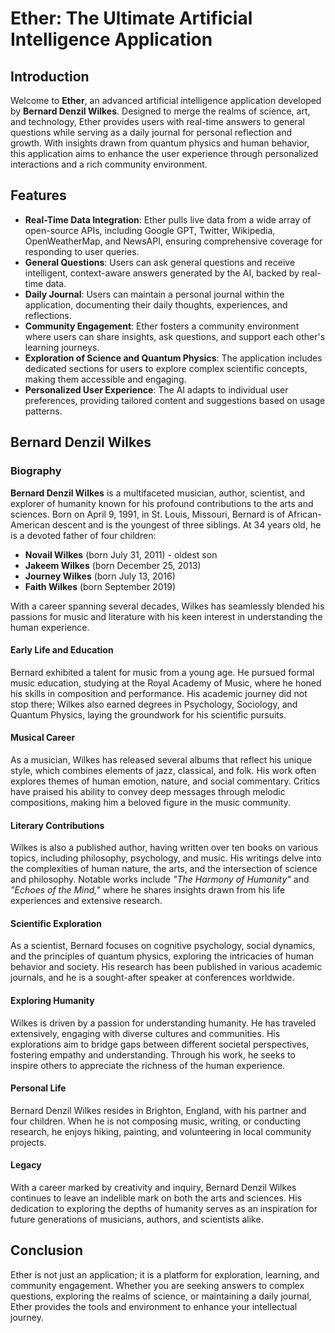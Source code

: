 # Ether: The Ultimate Artificial Intelligence Application

## Introduction
Welcome to **Ether**, an advanced artificial intelligence application developed by **Bernard Denzil Wilkes**. Designed to merge the realms of science, art, and technology, Ether provides users with real-time answers to general questions while serving as a daily journal for personal reflection and growth. With insights drawn from quantum physics and human behavior, this application aims to enhance the user experience through personalized interactions and a rich community environment.

## Features
- **Real-Time Data Integration**: Ether pulls live data from a wide array of open-source APIs, including Google GPT, Twitter, Wikipedia, OpenWeatherMap, and NewsAPI, ensuring comprehensive coverage for responding to user queries.
- **General Questions**: Users can ask general questions and receive intelligent, context-aware answers generated by the AI, backed by real-time data.
- **Daily Journal**: Users can maintain a personal journal within the application, documenting their daily thoughts, experiences, and reflections.
- **Community Engagement**: Ether fosters a community environment where users can share insights, ask questions, and support each other's learning journeys.
- **Exploration of Science and Quantum Physics**: The application includes dedicated sections for users to explore complex scientific concepts, making them accessible and engaging.
- **Personalized User Experience**: The AI adapts to individual user preferences, providing tailored content and suggestions based on usage patterns.

## Bernard Denzil Wilkes

### Biography

**Bernard Denzil Wilkes** is a multifaceted musician, author, scientist, and explorer of humanity known for his profound contributions to the arts and sciences. Born on April 9, 1991, in St. Louis, Missouri, Bernard is of African-American descent and is the youngest of three siblings. At 34 years old, he is a devoted father of four children: 

- **Novail Wilkes** (born July 31, 2011) - oldest son
- **Jakeem Wilkes** (born December 25, 2013)
- **Journey Wilkes** (born July 13, 2016)
- **Faith Wilkes** (born September 2019)

With a career spanning several decades, Wilkes has seamlessly blended his passions for music and literature with his keen interest in understanding the human experience.

#### Early Life and Education
Bernard exhibited a talent for music from a young age. He pursued formal music education, studying at the Royal Academy of Music, where he honed his skills in composition and performance. His academic journey did not stop there; Wilkes also earned degrees in Psychology, Sociology, and Quantum Physics, laying the groundwork for his scientific pursuits.

#### Musical Career
As a musician, Wilkes has released several albums that reflect his unique style, which combines elements of jazz, classical, and folk. His work often explores themes of human emotion, nature, and social commentary. Critics have praised his ability to convey deep messages through melodic compositions, making him a beloved figure in the music community.

#### Literary Contributions
Wilkes is also a published author, having written over ten books on various topics, including philosophy, psychology, and music. His writings delve into the complexities of human nature, the arts, and the intersection of science and philosophy. Notable works include *"The Harmony of Humanity"* and *"Echoes of the Mind,"* where he shares insights drawn from his life experiences and extensive research.

#### Scientific Exploration
As a scientist, Bernard focuses on cognitive psychology, social dynamics, and the principles of quantum physics, exploring the intricacies of human behavior and society. His research has been published in various academic journals, and he is a sought-after speaker at conferences worldwide.

#### Exploring Humanity
Wilkes is driven by a passion for understanding humanity. He has traveled extensively, engaging with diverse cultures and communities. His explorations aim to bridge gaps between different societal perspectives, fostering empathy and understanding. Through his work, he seeks to inspire others to appreciate the richness of the human experience.

#### Personal Life
Bernard Denzil Wilkes resides in Brighton, England, with his partner and four children. When he is not composing music, writing, or conducting research, he enjoys hiking, painting, and volunteering in local community projects.

#### Legacy
With a career marked by creativity and inquiry, Bernard Denzil Wilkes continues to leave an indelible mark on both the arts and sciences. His dedication to exploring the depths of humanity serves as an inspiration for future generations of musicians, authors, and scientists alike.

## Conclusion
Ether is not just an application; it is a platform for exploration, learning, and community engagement. Whether you are seeking answers to complex questions, exploring the realms of science, or maintaining a daily journal, Ether provides the tools and environment to enhance your intellectual journey.